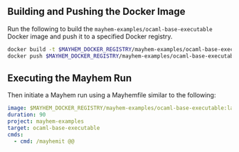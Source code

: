 ## Building and Pushing the Docker Image

Run the following to build the `mayhem-examples/ocaml-base-executable` Docker image and push it to a specified Docker registry.

```sh
docker build -t $MAYHEM_DOCKER_REGISTRY/mayhem-examples/ocaml-base-executable .
docker push $MAYHEM_DOCKER_REGISTRY/mayhem-examples/ocaml-base-executable
```

## Executing the Mayhem Run

Then initiate a Mayhem run using a Mayhemfile similar to the following:

```yaml
image: $MAYHEM_DOCKER_REGISTRY/mayhem-examples/ocaml-base-executable:latest
duration: 90
project: mayhem-examples
target: ocaml-base-executable
cmds:
  - cmd: /mayhemit @@
```

